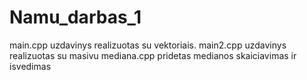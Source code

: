# Namu_darbas_1
main.cpp uzdavinys realizuotas su vektoriais.
main2.cpp uzdavinys realizuotas su masivu
mediana.cpp pridetas medianos skaiciavimas ir isvedimas
